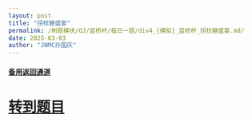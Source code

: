```yaml
---
layout: post
title: "拐杖糖盛宴"
permalink: /刷题模块/OJ/蓝桥杯/每日一题/div4_{模拟}_蓝桥杯_拐杖糖盛宴.md/
date: 2025-03-03
author: "JNMC孙国庆"
---
```


#### [备用返回通道](../../README.md)
# [转到题目](https://www.acwing.com/problem/content/5440/)